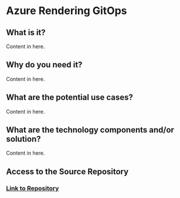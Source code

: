 # Azure Rendering GitOps

## What is it?

Content in here.

## Why do you need it?

Content in here.

## What are the potential use cases?

Content in here.

## What are the technology components and/or solution?

Content in here.

## Access to the Source Repository

### [Link to Repository](https://github.com/Azure/Avere/tree/master/src/tutorials/GitOps)
